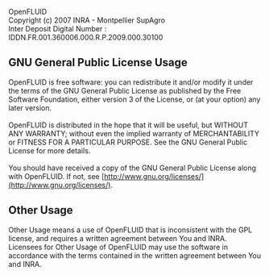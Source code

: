 
OpenFLUID  
Copyright (c) 2007 INRA - Montpellier SupAgro  
Inter Deposit Digital Number : IDDN.FR.001.360006.000.R.P.2009.000.30100  


## GNU General Public License Usage

OpenFLUID is free software: you can redistribute it and/or modify it under the terms of the GNU General Public License as published by the Free Software Foundation, either version 3 of the License, or (at your option) any later version.  
<br/>
OpenFLUID is distributed in the hope that it will be useful, but WITHOUT ANY WARRANTY; without even the implied warranty of MERCHANTABILITY or FITNESS FOR A PARTICULAR PURPOSE.  See the GNU General Public License for more details.  
<br/>
You should have received a copy of the GNU General Public License along with OpenFLUID. If not, see [http://www.gnu.org/licenses/](http://www.gnu.org/licenses/).


## Other Usage

Other Usage means a use of OpenFLUID that is inconsistent with the GPL license, and requires a written agreement between You and INRA.  
Licensees for Other Usage of OpenFLUID may use the software in accordance with the terms contained in the written agreement between You and INRA.
